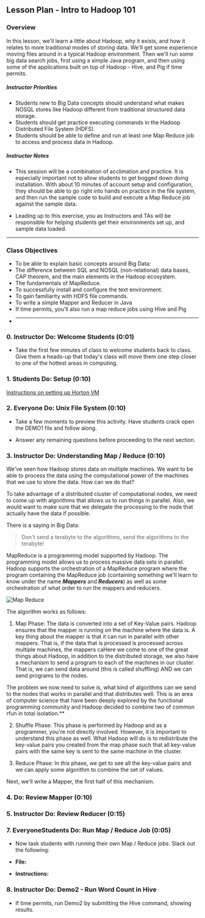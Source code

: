 ## Lesson Plan - Intro to Hadoop 101

### Overview
In this lesson, we'll learn a little about Hadoop, why it exists, and how it relates to more traditional modes of storing data. We'll get some experience moving files around in a typical Hadoop environment. Then we'll run some big data search jobs, first using a simple Java program, and then using some of the applications built on top of Hadoop - Hive, and Pig if time permits.

##### Instructor Priorities

* Students new to Big Data concepts should understand what makes NOSQL stores like Hadoop different from traditional structured data storage.
* Students should get practice executing commands in the  Hadoop Distributed File System (HDFS).
* Students should be able to define and run at least one Map Reduce job to access and process data in Hadoop.

##### Instructor Notes

* This session will be a combination of acclimation and practice. It is especially important not to allow students to get bogged down doing installation. With about 10 minutes of account setup and configuration, they should be able to go right into hands on practice in the file system, and then run the sample code to build and execute a Map Reduce job against the sample data.

* Leading up to this exercise, you as Instructors and TAs will be responsible for helping students get their environments set up, and sample data loaded.
- - -

### Class Objectives

* To be able to explain basic concepts around Big Data:
* The difference between SQL and NOSQL (non-relational) data bases, CAP theorem, and the main elements in the Hadoop ecosystem.
* The fundamentals of MapReduce.
* To successfully install and configure the text environment.
* To gain familiarity with HDFS file commands.
* To write a simple Mapper and Reducer in Java
* If time permits, you'll also run a map reduce jobs using Hive and Pig
* - - -

### 0. Instructor Do: Welcome Students (0:01)

* Take the first few minutes of class to welcome students back to class. Give them a heads-up that today's class will move them one step closer to one of the hottest areas in computing.

### 1. Students Do: Setup   (0:10)

[Instructions on setting up Horton VM](/Activities/Setup/SetupHortonVM.md)

### 2. Everyone Do: Unix File System (0:10)

* Take a few moments to preview this activity.  Have students crack open the DEMO1 file and follow along.
  
* Answer any remaining questions before proceeding to the next section.

### 3. Instructor  Do: Understanding Map / Reduce   (0:10)

We've seen how Hadoop stores data on multiple machines. We want to be able to process the data using the computational power of the machines that we use to store the data. How can we do that?

To take advantage of a distributed cluster of computational nodes, we need to come up with algorithms that allows us to run things in parallel. Also, we would want to make sure that we delegate the processing to the node that actually have the data if possible.

There is a saying in Big Data:

> Don't send a terabyte to the algorithms, send the algorithms to the terabyte!

MapReduce is a programming model supported by Hadoop. The programming model allows us to process massive data sets in parallel. Hadoop supports the orchestration of a MapReduce program where the program containing the MapReduce job (containing something we'll learn to know under the name _**Mappers**_ and **_Reducers_**) as well as some orchestration of what order to run the mappers and reducers.

![Map Reduce](../Images/Map_Reduce.png)

The algorithm works as follows:

1.  Map Phase: The data is converted into a set of Key-Value pairs. Hadoop ensures that the mapper is running on the machine where the data is. A key thing about the mapper is that it can run in parallel with other mappers. That is, if the data that is processed is processed across multiple machines, the mappers caHere we come to one of the great things about Hadoop, in addition to the distributed storage, we also have a mechanism to send a program to each of the machines in our cluster. That is, we can send data around (this is called shuffling) AND we can send programs to the nodes.

The problem we now need to solve is, what kind of algorithms can we send to the nodes that works in parallel and that distributes well. This is an area of computer science that have been deeply explored by the functional programming community and Hadoop decided to combine two of common rfun in total isolation.**

2.  Shuffle Phase: This phase is performed by Hadoop and as a programmer, you're not directly involved. However, it is important to understand this phase as well. What Hadoop will do is to redistribute the key-value pairs you created from the map phase such that all key-value pairs with the same key is sent to the same machine in the cluster.

3.  Reduce Phase: In this phase, we get to see all the key-value pairs and we can apply some algorithm to combine the set of values.

Next, we'll write a Mapper, the first half of this mechanism.

### 4.  Do: Review Mapper (0:10)


### 5. Instructor Do: Review Reducer (0:15)


### 7. EveryoneStudents Do: Run Map / Reduce Job   (0:05)

* Now task students with running their own Map / Reduce jobs. Slack out the following:

* **File:**

* **Instructions:**

### 8. Instructor Do: Demo2 - Run Word Count in Hive

* If time permits, run Demo2 by submitting the Hive command, showing results.


